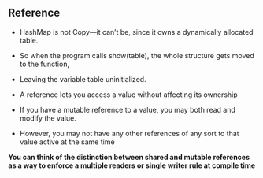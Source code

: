 ## Reference

- HashMap is not Copy—it can’t be, since it owns a dynamically allocated table.
- So when the program calls show(table), the whole structure gets moved to the function,
- Leaving the variable table uninitialized.

- A reference lets you access a value without affecting its ownership
- If you have a mutable reference to a value, you may both read and modify the value.
- However, you may not have any other references of any sort to that value active at the same time

**You can think of the distinction between shared and mutable references as a way to enforce a multiple readers or single writer rule at compile time**
